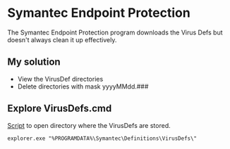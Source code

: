 # Symantec Endpoint Protection

The Symantec Endpoint Protection program downloads the Virus Defs but doesn't always clean it up effectively.

## My solution

* View the VirusDef directories
* Delete directories with mask yyyyMMdd.###

## Explore VirusDefs.cmd

[Script](Explore%20VirusDefs.cmd) to open directory where the VirusDefs are stored.

```batch
explorer.exe "%PROGRAMDATA%\Symantec\Definitions\VirusDefs\"
```
